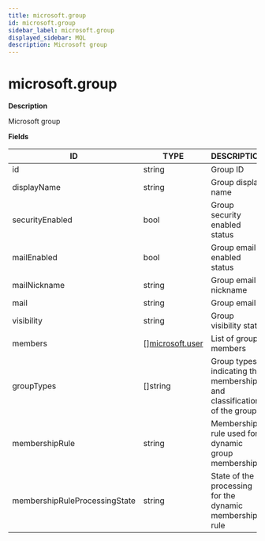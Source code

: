 ```yaml
---
title: microsoft.group
id: microsoft.group
sidebar_label: microsoft.group
displayed_sidebar: MQL
description: Microsoft group
---
```


# microsoft.group

**Description**

Microsoft group

**Fields**

| ID                            | TYPE                                          | DESCRIPTION                                                           |
| ----------------------------- | --------------------------------------------- | --------------------------------------------------------------------- |
| id                            | string                                        | Group ID                                                              |
| displayName                   | string                                        | Group display name                                                    |
| securityEnabled               | bool                                          | Group security enabled status                                         |
| mailEnabled                   | bool                                          | Group email enabled status                                            |
| mailNickname                  | string                                        | Group email nickname                                                  |
| mail                          | string                                        | Group email                                                           |
| visibility                    | string                                        | Group visibility state                                                |
| members                       | &#91;&#93;[microsoft.user](microsoft.user.md) | List of group members                                                 |
| groupTypes                    | &#91;&#93;string                              | Group types indicating the membership and classification of the group |
| membershipRule                | string                                        | Membership rule used for dynamic group membership                     |
| membershipRuleProcessingState | string                                        | State of the processing for the dynamic membership rule               |
